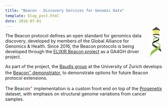 ```yaml
---
title: "Beacon - Discovery Services for Genomic Data"
template: blog_post.html
date: 2016-07-01
---
```


<img style="float: right; max-width: 40px; margin: -20px 5px 10px 20px;" src="/img/logo_beacon.png" />The Beacon protocol defines an open standard for genomics data discovery, developed by members of the Global Alliance for Genomics & Health. Since 2016, the Beacon protocols is being developed through the [ELIXIR Beacon project](https://beacon-project.io) as a GA4GH driver project.

<!--more-->

As part of the project, the [Baudis group](http://info.baudisgroup.org) at the University of Zurich develops the [Beacon<sup><span style="color: #d00;">+</span></sup> demonstrator](https://beacon.progenetix.org), to demonstrate options for future Beacon protocol extensions.

The Beacon<sup><span style="color: #d00;">+</span></sup> implementation is a custom front end on top of the [Progenetix](https://progenetix.org) dataset, with emphasis on structural genome variations from cancer samples.


